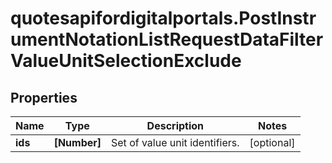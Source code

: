 # quotesapifordigitalportals.PostInstrumentNotationListRequestDataFilterValueUnitSelectionExclude

## Properties

Name | Type | Description | Notes
------------ | ------------- | ------------- | -------------
**ids** | **[Number]** | Set of value unit identifiers. | [optional] 


